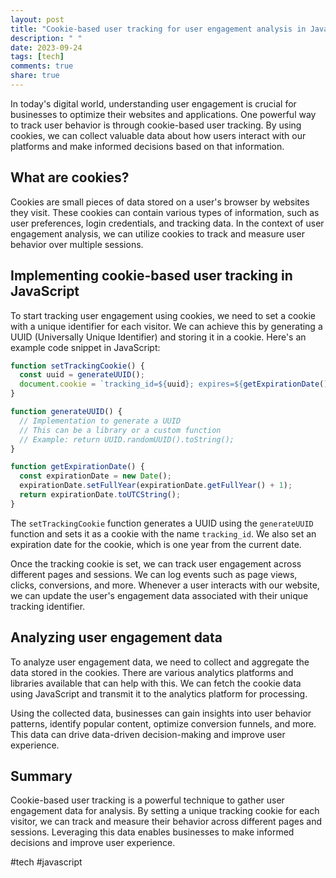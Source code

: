```yaml
---
layout: post
title: "Cookie-based user tracking for user engagement analysis in JavaScript"
description: " "
date: 2023-09-24
tags: [tech]
comments: true
share: true
---
```


In today's digital world, understanding user engagement is crucial for businesses to optimize their websites and applications. One powerful way to track user behavior is through cookie-based user tracking. By using cookies, we can collect valuable data about how users interact with our platforms and make informed decisions based on that information.

## What are cookies?

Cookies are small pieces of data stored on a user's browser by websites they visit. These cookies can contain various types of information, such as user preferences, login credentials, and tracking data. In the context of user engagement analysis, we can utilize cookies to track and measure user behavior over multiple sessions.

## Implementing cookie-based user tracking in JavaScript

To start tracking user engagement using cookies, we need to set a cookie with a unique identifier for each visitor. We can achieve this by generating a UUID (Universally Unique Identifier) and storing it in a cookie. Here's an example code snippet in JavaScript:

```javascript
function setTrackingCookie() {
  const uuid = generateUUID();
  document.cookie = `tracking_id=${uuid}; expires=${getExpirationDate()}; path=/;`;
}

function generateUUID() {
  // Implementation to generate a UUID
  // This can be a library or a custom function
  // Example: return UUID.randomUUID().toString();
}

function getExpirationDate() {
  const expirationDate = new Date();
  expirationDate.setFullYear(expirationDate.getFullYear() + 1);
  return expirationDate.toUTCString();
}
```

The `setTrackingCookie` function generates a UUID using the `generateUUID` function and sets it as a cookie with the name `tracking_id`. We also set an expiration date for the cookie, which is one year from the current date.

Once the tracking cookie is set, we can track user engagement across different pages and sessions. We can log events such as page views, clicks, conversions, and more. Whenever a user interacts with our website, we can update the user's engagement data associated with their unique tracking identifier.

## Analyzing user engagement data

To analyze user engagement data, we need to collect and aggregate the data stored in the cookies. There are various analytics platforms and libraries available that can help with this. We can fetch the cookie data using JavaScript and transmit it to the analytics platform for processing.

Using the collected data, businesses can gain insights into user behavior patterns, identify popular content, optimize conversion funnels, and more. This data can drive data-driven decision-making and improve user experience.

## Summary

Cookie-based user tracking is a powerful technique to gather user engagement data for analysis. By setting a unique tracking cookie for each visitor, we can track and measure their behavior across different pages and sessions. Leveraging this data enables businesses to make informed decisions and improve user experience.

#tech #javascript